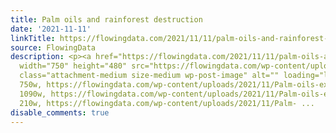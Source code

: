 ```yaml
---
title: Palm oils and rainforest destruction
date: '2021-11-11'
linkTitle: https://flowingdata.com/2021/11/11/palm-oils-and-rainforest-destruction/
source: FlowingData
description: <p><a href="https://flowingdata.com/2021/11/11/palm-oils-and-rainforest-destruction/"><img
  width="750" height="480" src="https://flowingdata.com/wp-content/uploads/2021/11/Palm-oils-export-750x480.png"
  class="attachment-medium size-medium wp-post-image" alt="" loading="lazy" srcset="https://flowingdata.com/wp-content/uploads/2021/11/Palm-oils-export-750x480.png
  750w, https://flowingdata.com/wp-content/uploads/2021/11/Palm-oils-export-1090x697.png
  1090w, https://flowingdata.com/wp-content/uploads/2021/11/Palm-oils-export-210x134.png
  210w, https://flowingdata.com/wp-content/uploads/2021/11/Palm- ...
disable_comments: true
---
```

<p><a href="https://flowingdata.com/2021/11/11/palm-oils-and-rainforest-destruction/"><img width="750" height="480" src="https://flowingdata.com/wp-content/uploads/2021/11/Palm-oils-export-750x480.png" class="attachment-medium size-medium wp-post-image" alt="" loading="lazy" srcset="https://flowingdata.com/wp-content/uploads/2021/11/Palm-oils-export-750x480.png 750w, https://flowingdata.com/wp-content/uploads/2021/11/Palm-oils-export-1090x697.png 1090w, https://flowingdata.com/wp-content/uploads/2021/11/Palm-oils-export-210x134.png 210w, https://flowingdata.com/wp-content/uploads/2021/11/Palm- ...